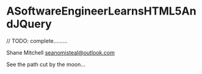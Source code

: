 # ASoftwareEngineerLearnsHTML5AndJQuery

// TODO: complete......... 

Shane Mitchell
seanomisteal@outlook.com

See the path cut by the moon...
